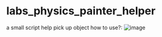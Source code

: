# labs_physics_painter_helper
a small script help pick up object
how to use?:
![image](https://github.com/qqqq88902494/labs_physics_painter_helper/blob/master/GI22F.gif )  
